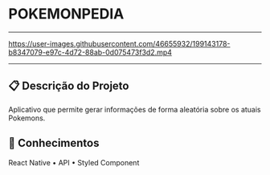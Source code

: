 # POKEMONPEDIA
---


https://user-images.githubusercontent.com/46655932/199143178-b8347079-e97c-4d72-88ab-0d075473f3d2.mp4


---

## 📋 Descrição do Projeto
<p>Aplicativo que permite gerar informações de forma aleatória sobre os atuais Pokemons.</p>



## 🧠 Conhecimentos
<p>
 <a>React Native</a> •
 <a>API</a> • 
 <a>Styled Component</a>
</p>
